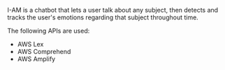 I-AM is a chatbot that lets a user talk about any subject, then detects and tracks the user's emotions regarding that subject throughout time. 

The following APIs are used: 
- AWS Lex
- AWS Comprehend
- AWS Amplify
